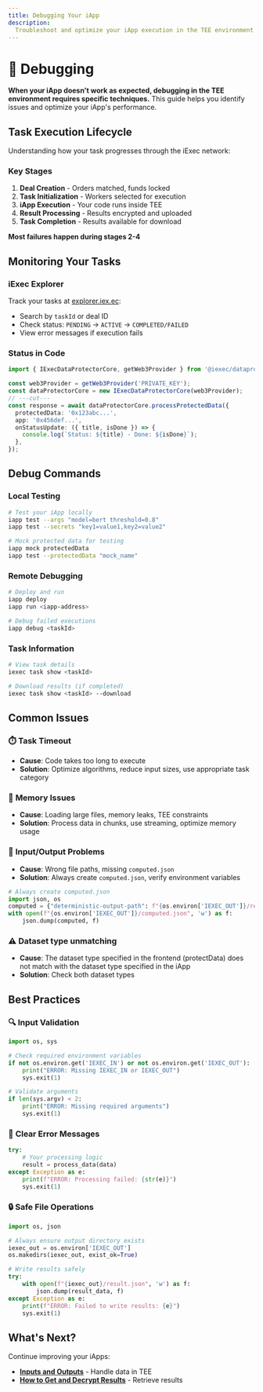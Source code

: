 ```yaml
---
title: Debugging Your iApp
description:
  Troubleshoot and optimize your iApp execution in the TEE environment
---
```


# 🐛 Debugging

**When your iApp doesn't work as expected, debugging in the TEE environment
requires specific techniques.** This guide helps you identify issues and
optimize your iApp's performance.

## Task Execution Lifecycle

Understanding how your task progresses through the iExec network:

### Key Stages

1. **Deal Creation** - Orders matched, funds locked
2. **Task Initialization** - Workers selected for execution
3. **iApp Execution** - Your code runs inside TEE
4. **Result Processing** - Results encrypted and uploaded
5. **Task Completion** - Results available for download

**Most failures happen during stages 2-4**

## Monitoring Your Tasks

### iExec Explorer

Track your tasks at [explorer.iex.ec](https://explorer.iex.ec):

- Search by `taskId` or deal ID
- Check status: `PENDING` → `ACTIVE` → `COMPLETED/FAILED`
- View error messages if execution fails

### Status in Code

```ts twoslash
import { IExecDataProtectorCore, getWeb3Provider } from '@iexec/dataprotector';

const web3Provider = getWeb3Provider('PRIVATE_KEY');
const dataProtectorCore = new IExecDataProtectorCore(web3Provider);
// ---cut---
const response = await dataProtectorCore.processProtectedData({
  protectedData: '0x123abc...',
  app: '0x456def...',
  onStatusUpdate: ({ title, isDone }) => {
    console.log(`Status: ${title} - Done: ${isDone}`);
  },
});
```

## Debug Commands

### Local Testing

```bash
# Test your iApp locally
iapp test --args "model=bert threshold=0.8"
iapp test --secrets "key1=value1,key2=value2"

# Mock protected data for testing
iapp mock protectedData
iapp test --protectedData "mock_name"
```

### Remote Debugging

```bash
# Deploy and run
iapp deploy
iapp run <iapp-address>

# Debug failed executions
iapp debug <taskId>
```

### Task Information

```bash
# View task details
iexec task show <taskId>

# Download results (if completed)
iexec task show <taskId> --download
```

## Common Issues

### ⏱️ **Task Timeout**

- **Cause**: Code takes too long to execute
- **Solution**: Optimize algorithms, reduce input sizes, use appropriate task
  category

### 💾 **Memory Issues**

- **Cause**: Loading large files, memory leaks, TEE constraints
- **Solution**: Process data in chunks, use streaming, optimize memory usage

### 📁 **Input/Output Problems**

- **Cause**: Wrong file paths, missing `computed.json`
- **Solution**: Always create `computed.json`, verify environment variables

```python
# Always create computed.json
import json, os
computed = {"deterministic-output-path": f"{os.environ['IEXEC_OUT']}/result.json"}
with open(f"{os.environ['IEXEC_OUT']}/computed.json", 'w') as f:
    json.dump(computed, f)
```

### ⚠️ **Dataset type unmatching**

- **Cause**: The dataset type specified in the frontend (protectData) does not
  match with the dataset type specified in the iApp
- **Solution**: Check both dataset types

## Best Practices

### 🔍 **Input Validation**

```python
import os, sys

# Check required environment variables
if not os.environ.get('IEXEC_IN') or not os.environ.get('IEXEC_OUT'):
    print("ERROR: Missing IEXEC_IN or IEXEC_OUT")
    sys.exit(1)

# Validate arguments
if len(sys.argv) < 2:
    print("ERROR: Missing required arguments")
    sys.exit(1)
```

### 📝 **Clear Error Messages**

```python
try:
    # Your processing logic
    result = process_data(data)
except Exception as e:
    print(f"ERROR: Processing failed: {str(e)}")
    sys.exit(1)
```

### 🔒 **Safe File Operations**

```python
import os, json

# Always ensure output directory exists
iexec_out = os.environ['IEXEC_OUT']
os.makedirs(iexec_out, exist_ok=True)

# Write results safely
try:
    with open(f"{iexec_out}/result.json", 'w') as f:
        json.dump(result_data, f)
except Exception as e:
    print(f"ERROR: Failed to write results: {e}")
    sys.exit(1)
```

## What's Next?

Continue improving your iApps:

- **[Inputs and Outputs](/build_iapp/guides/inputs-and-outputs)** - Handle data
  in TEE
- **[How to Get and Decrypt Results](/build_iapp/guides/how-to-get-and-decrypt-results)** -
  Retrieve results
